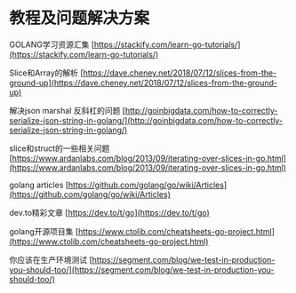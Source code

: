 # 教程及问题解决方案

GOLANG学习资源汇集 
[https://stackify.com/learn-go-tutorials/](https://stackify.com/learn-go-tutorials/)

Slice和Array的解析
[https://dave.cheney.net/2018/07/12/slices-from-the-ground-up](https://dave.cheney.net/2018/07/12/slices-from-the-ground-up)

解决json marshal 反斜杠的问题 
[http://goinbigdata.com/how-to-correctly-serialize-json-string-in-golang/](http://goinbigdata.com/how-to-correctly-serialize-json-string-in-golang/)

slice和struct的一些相关问题
[https://www.ardanlabs.com/blog/2013/09/iterating-over-slices-in-go.html](https://www.ardanlabs.com/blog/2013/09/iterating-over-slices-in-go.html)

golang articles
[https://github.com/golang/go/wiki/Articles](https://github.com/golang/go/wiki/Articles)

dev.to精彩文章
[https://dev.to/t/go](https://dev.to/t/go)

golang开源项目集
[https://www.ctolib.com/cheatsheets-go-project.html](https://www.ctolib.com/cheatsheets-go-project.html)

你应该在生产环境测试 
[https://segment.com/blog/we-test-in-production-you-should-too/](https://segment.com/blog/we-test-in-production-you-should-too/)